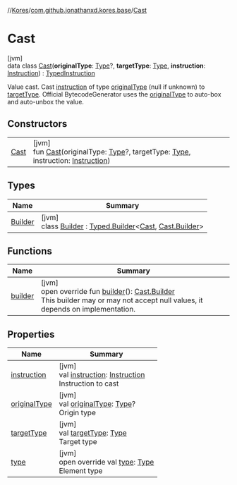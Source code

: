 //[Kores](../../../index.md)/[com.github.jonathanxd.kores.base](../index.md)/[Cast](index.md)

# Cast

[jvm]\
data class [Cast](index.md)(**originalType**: [Type](https://docs.oracle.com/javase/8/docs/api/java/lang/reflect/Type.html)?, **targetType**: [Type](https://docs.oracle.com/javase/8/docs/api/java/lang/reflect/Type.html), **instruction**: [Instruction](../../com.github.jonathanxd.kores/-instruction/index.md)) : [TypedInstruction](../-typed-instruction/index.md)

Value cast. Cast [instruction](instruction.md) of type [originalType](original-type.md) (null if unknown) to [targetType](target-type.md). Official BytecodeGenerator uses the [originalType](original-type.md) to auto-box and auto-unbox the value.

## Constructors

| | |
|---|---|
| [Cast](-cast.md) | [jvm]<br>fun [Cast](-cast.md)(originalType: [Type](https://docs.oracle.com/javase/8/docs/api/java/lang/reflect/Type.html)?, targetType: [Type](https://docs.oracle.com/javase/8/docs/api/java/lang/reflect/Type.html), instruction: [Instruction](../../com.github.jonathanxd.kores/-instruction/index.md)) |

## Types

| Name | Summary |
|---|---|
| [Builder](-builder/index.md) | [jvm]<br>class [Builder](-builder/index.md) : [Typed.Builder](../-typed/-builder/index.md)<[Cast](index.md), [Cast.Builder](-builder/index.md)> |

## Functions

| Name | Summary |
|---|---|
| [builder](builder.md) | [jvm]<br>open override fun [builder](builder.md)(): [Cast.Builder](-builder/index.md)<br>This builder may or may not accept null values, it depends on implementation. |

## Properties

| Name | Summary |
|---|---|
| [instruction](instruction.md) | [jvm]<br>val [instruction](instruction.md): [Instruction](../../com.github.jonathanxd.kores/-instruction/index.md)<br>Instruction to cast |
| [originalType](original-type.md) | [jvm]<br>val [originalType](original-type.md): [Type](https://docs.oracle.com/javase/8/docs/api/java/lang/reflect/Type.html)?<br>Origin type |
| [targetType](target-type.md) | [jvm]<br>val [targetType](target-type.md): [Type](https://docs.oracle.com/javase/8/docs/api/java/lang/reflect/Type.html)<br>Target type |
| [type](type.md) | [jvm]<br>open override val [type](type.md): [Type](https://docs.oracle.com/javase/8/docs/api/java/lang/reflect/Type.html)<br>Element type |
